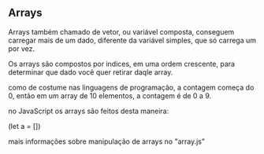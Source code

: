 ## Arrays

Arrays também chamado de vetor, ou variável composta, conseguem carregar mais de um dado, diferente da variável simples, que só carrega um por vez.

Os arrays são compostos por indices, em uma ordem crescente, para determinar que dado você quer retirar daqle array.

como de costume nas linguagens de programação, a contagem começa do 0, então em um array de 10 elementos, a contagem é de 0 a 9.

no JavaScript os arrays são feitos desta maneira:

(let a = [])

mais informações sobre manipulação de arrays no "array.js"

